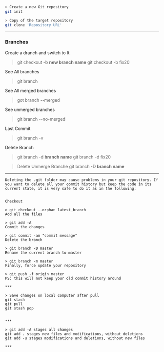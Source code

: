 <!-- ```sh
> description
command
``` -->

```sh
> Create a new Git repository
git init
```

```sh
> Copy of the target repository
git clone 'Repository URL'
```

***

### Branches

 Create a dranch and switch to It
> git checkout -b __new branch name__
> git checkout -b fix20


See All branches
> git branch


 See All merged branches
>got branch --merged


See unmerged branches
> git branch --no-merged


Last Commit
> git branch -v


Delete Branch
> git branch -d __branch name__
> git branch -d fix20

> Delete Unmerge Branche
git branch -D __branch name__

***

```
Deleting the .git folder may cause problems in your git repository. If you want to delete all your commit history but keep the code in its current state, it is very safe to do it as in the following:


Checkout

> git checkout --orphan latest_branch
Add all the files

> git add -A
Commit the changes

> git commit -am "commit message"
Delete the branch

> git branch -D master
Rename the current branch to master

> git branch -m master
Finally, force update your repository

> git push -f origin master
PS: this will not keep your old commit history around

***

> Save changes on local computer after pull
git stash
git pull
git stash pop


***

> git add -A stages all changes
git add . stages new files and modifications, without deletions
git add -u stages modifications and deletions, without new files

***
